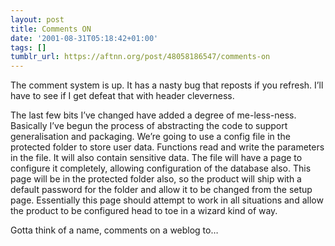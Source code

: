 ```yaml
---
layout: post
title: Comments ON
date: '2001-08-31T05:18:42+01:00'
tags: []
tumblr_url: https://aftnn.org/post/48058186547/comments-on
---
```

<p>The comment system is up. It has a nasty bug that reposts if you refresh. I&rsquo;ll have to see if I get defeat that with header cleverness.</p>
<p>The last few bits I&rsquo;ve changed have added a degree of me-less-ness. Basically I&rsquo;ve begun the process of abstracting the code to support generalisation and packaging. We&rsquo;re going to use a config file in the protected folder to store user data. Functions read and write the parameters in the file. It will also contain sensitive data. The file will have a page to configure it completely, allowing configuration of the database also. This page will be in the protected folder also, so the product will ship with a default password for the folder and allow it to be changed from the setup page. Essentially this page should attempt to work in all situations and allow the product to be configured head to toe in a wizard kind of way.</p>
<p>Gotta think of a name, comments on a weblog to&hellip;</p>
